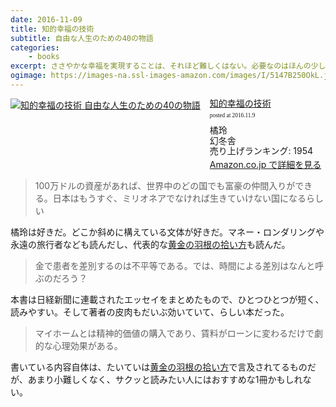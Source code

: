 ```yaml
---
date: 2016-11-09
title: 知的幸福の技術
subtitle: 自由な人生のための40の物語
categories: 
    - books
excerpt: ささやかな幸福を実現することは、それほど難しくはない。必要なのはほんの少しの努力と工夫、自らの人生を自らの手で設計する基礎的な知識と技術だ。黄金の羽根のエッセンス！！ 
ogimage: https://images-na.ssl-images-amazon.com/images/I/5147B250OkL.jpg
---
```



<div class="azlink-box"><div class="azlink-image" style="float:left"><a href="http://www.amazon.co.jp/exec/obidos/ASIN/B00DH87QIG/warikiru-22/ref=nosim/" name="azlinklink" target="_blank"><img src="https://images-na.ssl-images-amazon.com/images/I/5147B250OkL._SL160_.jpg" alt="知的幸福の技術 自由な人生のための40の物語" style="border:none" /></a></div><div class="azlink-info" style="float:left;margin-left:15px;line-height:120%"><div class="azlink-name" style="margin-bottom:10px;line-height:120%"><a href="http://www.amazon.co.jp/exec/obidos/ASIN/B00DH87QIG/warikiru-22/ref=nosim/" name="azlinklink" target="_blank">知的幸福の技術</a><div class="azlink-powered-date" style="font-size:7pt;margin-top:5px;font-family:verdana;line-height:120%">posted at 2016.11.9</div></div><div class="azlink-detail">橘玲<br />幻冬舎<br />売り上げランキング: 1954<br /></div><div class="azlink-link" style="margin-top:5px"><a href="http://www.amazon.co.jp/exec/obidos/ASIN/B00DH87QIG/warikiru-22/ref=nosim/" target="_blank">Amazon.co.jp で詳細を見る</a></div></div><div class="azlink-footer" style="clear:left"></div></div>


> 100万ドルの資産があれば、世界中のどの国でも富豪の仲間入りができる。日本はもうすぐ、ミリオネアでなければ生きていけない国になるらしい

橘玲は好きだ。どこか斜めに構えている文体が好きだ。マネー・ロンダリングや永遠の旅行者なども読んだし、代表的な[黄金の羽根の拾い方](/mol/log/978-4344026421/)も読んだ。

> 金で患者を差別するのは不平等である。では、時間による差別はなんと呼ぶのだろう？

本書は日経新聞に連載されたエッセイをまとめたもので、ひとつひとつが短く、読みやすい。そして著者の皮肉もだいぶ効いていて、らしい本だった。

> マイホームとは精神的価値の購入であり、賃料がローンに変わるだけで劇的な心理効果がある。

書いている内容自体は、たいていは[黄金の羽根の拾い方](/mol/log/978-4344026421/)で言及されてるものだが、あまり小難しくなく、サクッと読みたい人にはおすすめな1冊かもしれない。

